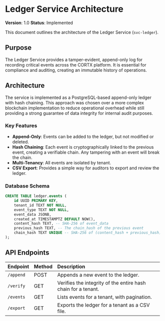 # Ledger Service Architecture

**Version**: 1.0
**Status**: Implemented

This document outlines the architecture of the Ledger Service (`svc-ledger`).

## Purpose

The Ledger Service provides a tamper-evident, append-only log for recording critical events across the CORTX platform. It is essential for compliance and auditing, creating an immutable history of operations.

## Architecture

The service is implemented as a PostgreSQL-based append-only ledger with hash chaining. This approach was chosen over a more complex blockchain implementation to reduce operational overhead while still providing a strong guarantee of data integrity for internal audit purposes.

### Key Features

- **Append-Only**: Events can be added to the ledger, but not modified or deleted.
- **Hash Chaining**: Each event is cryptographically linked to the previous event, creating a verifiable chain. Any tampering with an event will break the chain.
- **Multi-Tenancy**: All events are isolated by tenant.
- **CSV Export**: Provides a simple way for auditors to export and review the ledger.

### Database Schema

```sql
CREATE TABLE ledger.events (
    id UUID PRIMARY KEY,
    tenant_id TEXT NOT NULL,
    event_type TEXT NOT NULL,
    event_data JSONB,
    created_at TIMESTAMPTZ DEFAULT NOW(),
    content_hash TEXT, -- SHA-256 of event_data
    previous_hash TEXT, -- The chain_hash of the previous event
    chain_hash TEXT UNIQUE -- SHA-256 of (content_hash + previous_hash)
);
```

## API Endpoints

| Endpoint | Method | Description |
| :--- | :--- | :--- |
| `/append` | POST | Appends a new event to the ledger. |
| `/verify` | GET | Verifies the integrity of the entire hash chain for a tenant. |
| `/events` | GET | Lists events for a tenant, with pagination. |
| `/export` | GET | Exports the ledger for a tenant as a CSV file. |
